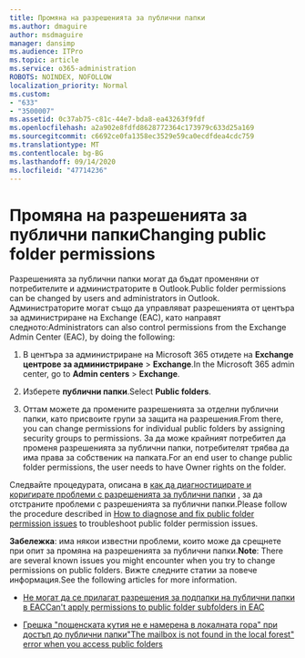```yaml
---
title: Промяна на разрешенията за публични папки
ms.author: dmaguire
author: msdmaguire
manager: dansimp
ms.audience: ITPro
ms.topic: article
ms.service: o365-administration
ROBOTS: NOINDEX, NOFOLLOW
localization_priority: Normal
ms.custom:
- "633"
- "3500007"
ms.assetid: 0c37ab75-c81c-44e7-bda8-ea43263f9fdf
ms.openlocfilehash: a2a902e8fdfd8628772364c173979c633d25a169
ms.sourcegitcommit: c6692ce0fa1358ec3529e59ca0ecdfdea4cdc759
ms.translationtype: MT
ms.contentlocale: bg-BG
ms.lasthandoff: 09/14/2020
ms.locfileid: "47714236"
---
```

# <a name="changing-public-folder-permissions"></a><span data-ttu-id="d9794-102">Промяна на разрешенията за публични папки</span><span class="sxs-lookup"><span data-stu-id="d9794-102">Changing public folder permissions</span></span>

<span data-ttu-id="d9794-103">Разрешенията за публични папки могат да бъдат променяни от потребителите и администраторите в Outlook.</span><span class="sxs-lookup"><span data-stu-id="d9794-103">Public folder permissions can be changed by users and administrators in Outlook.</span></span> <span data-ttu-id="d9794-104">Администраторите могат също да управляват разрешенията от центъра за администриране на Exchange (EAC), като направят следното:</span><span class="sxs-lookup"><span data-stu-id="d9794-104">Administrators can also control permissions from the Exchange Admin Center (EAC), by doing the following:</span></span>
  
1. <span data-ttu-id="d9794-105">В центъра за администриране на Microsoft 365 отидете на **Exchange центрове за администриране** \> **Exchange**.</span><span class="sxs-lookup"><span data-stu-id="d9794-105">In the Microsoft 365 admin center, go to **Admin centers** \> **Exchange**.</span></span>

2. <span data-ttu-id="d9794-106">Изберете **публични папки**.</span><span class="sxs-lookup"><span data-stu-id="d9794-106">Select **Public folders**.</span></span>

3. <span data-ttu-id="d9794-107">Оттам можете да промените разрешенията за отделни публични папки, като присвоите групи за защита на разрешения.</span><span class="sxs-lookup"><span data-stu-id="d9794-107">From there, you can change permissions for individual public folders by assigning security groups to permissions.</span></span> <span data-ttu-id="d9794-108">За да може крайният потребител да променя разрешенията за публични папки, потребителят трябва да има права за собственик на папката.</span><span class="sxs-lookup"><span data-stu-id="d9794-108">For an end user to change public folder permissions, the user needs to have Owner rights on the folder.</span></span>

<span data-ttu-id="d9794-109">Следвайте процедурата, описана в [как да диагностицирате и коригирате проблеми с разрешенията за публични папки](https://docs.microsoft.com/exchange/troubleshoot/public-folders/public-folder-permission-issues) , за да отстраните проблеми с разрешенията за публични папки.</span><span class="sxs-lookup"><span data-stu-id="d9794-109">Please follow the procedure described in [How to diagnose and fix public folder permission issues](https://docs.microsoft.com/exchange/troubleshoot/public-folders/public-folder-permission-issues) to troubleshoot public folder permission issues.</span></span>

<span data-ttu-id="d9794-110">**Забележка**: има някои известни проблеми, които може да срещнете при опит за промяна на разрешенията за публични папки.</span><span class="sxs-lookup"><span data-stu-id="d9794-110">**Note**: There are several known issues you might encounter when you try to change permissions on public folders.</span></span> <span data-ttu-id="d9794-111">Вижте следните статии за повече информация.</span><span class="sxs-lookup"><span data-stu-id="d9794-111">See the following articles for more information.</span></span>

- [<span data-ttu-id="d9794-112">Не могат да се прилагат разрешения за подпапки на публични папки в EAC</span><span class="sxs-lookup"><span data-stu-id="d9794-112">Can't apply permissions to public folder subfolders in EAC</span></span>](https://docs.microsoft.com/exchange/troubleshoot/public-folders/can%E2%80%99t-apply-permissions-public-folder-subfolders)

- [<span data-ttu-id="d9794-113">Грешка "пощенската кутия не е намерена в локалната гора" при достъп до публични папки</span><span class="sxs-lookup"><span data-stu-id="d9794-113">"The mailbox is not found in the local forest" error when you access public folders</span></span>](https://docs.microsoft.com/exchange/troubleshoot/public-folders/mailbox-not-found-local-forest-public-folder)
